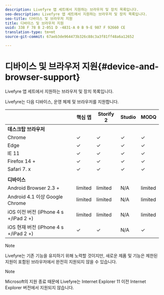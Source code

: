 ```yaml
---
description: Livefyre 앱 세트에서 지원하는 브라우저 및 장치 목록입니다.
seo-description: Livefyre 앱 세트에서 지원하는 브라우저 및 장치 목록입니다.
seo-title: 디바이스 및 브라우저 지원
title: 디바이스 및 브라우저 지원
uuid: 338 F 78 B 2-051 D -4831-A 0 B 9-E 987 F 92660 CE
translation-type: tm+mt
source-git-commit: 67aeb3de964473b326c88c3a3f81ff48a6a12652

---
```



# 디바이스 및 브라우저 지원{#device-and-browser-support}

Livefyre 앱 세트에서 지원하는 브라우저 및 장치 목록입니다.

Livefyre는 다음 디바이스, 운영 체제 및 브라우저를 지원합니다.

|  | 핵심 앱 | Storify 2 | Studio | MODQ |
|---|---|---|---|---|
| **데스크탑 브라우저** |  |  |  |  |
| Chrome | ✓ | ✓ | ✓ | ✓ |
| Edge | ✓ | ✓ | ✓ | ✓ |
| IE 11 | ✓ | ✓ | ✓ | ✓ |
| Firefox 14 + | ✓ | ✓ | ✓ | ✓ |
| Safari 7. x | ✓ | ✓ | ✓ | ✓ |
|  |  |  |  |  |
| **디바이스** |  |  |  |  |
| Android Browser 2.3 + | limited | limited | N/A | limited |
| Android 4.1 이상 Google Chrome | limited | limited | N/A | limited |
| iOS 이전 버전 (iPhone 4 s +/iPad 2 +) | limited | limited | N/A | limited |
| iOS 현재 버전 (iPhone 4 s +/iPad 2 +) | ✓ | ✓ | N/A | ✓ |

>[!NOTE]
>
>Livefyre는 기존 기능을 유지하기 위해 노력할 것이지만, 새로운 제품 및 기능은 제한된 지원이 포함된 브라우저에서 완전히 지원되지 않을 수 있습니다.

>[!NOTE]
>
>Microsoft의 지원 종료 때문에 Livefyre는 Internet Explorer 11 이전 Internet Explorer 버전에서 지원되지 않습니다.

